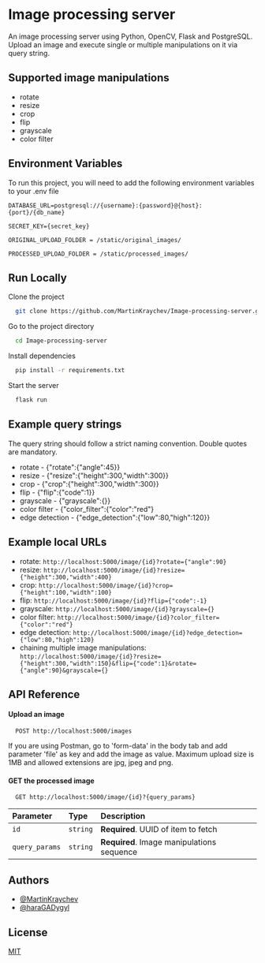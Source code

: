 # Image processing server

An image processing server using Python, OpenCV, Flask and PostgreSQL.
Upload an image and execute single or multiple manipulations on it via query string.

## Supported image manipulations

- rotate
- resize
- crop
- flip
- grayscale
- color filter

## Environment Variables

To run this project, you will need to add the following environment variables to your .env file

`DATABASE_URL=postgresql://{username}:{password}@{host}:{port}/{db_name}`

`SECRET_KEY={secret_key}`

`ORIGINAL_UPLOAD_FOLDER = /static/original_images/`

`PROCESSED_UPLOAD_FOLDER = /static/processed_images/`

## Run Locally

Clone the project

```bash
  git clone https://github.com/MartinKraychev/Image-processing-server.git
```

Go to the project directory

```bash
  cd Image-processing-server
```

Install dependencies

```bash
  pip install -r requirements.txt
```

Start the server

```bash
  flask run
```

## Example query strings

The query string should follow a strict naming convention.
Double quotes are mandatory.

- rotate - {"rotate":{"angle":45}}
- resize - {"resize":{"height":300,"width":300}}
- crop - {"crop":{"height":300,"width":300}}
- flip - {"flip":{"code":1}}
- grayscale - {"grayscale":{}}
- color filter - {"color_filter":{"color":"red"}
- edge detection - {"edge_detection":{"low":80,"high":120}}

## Example local URLs

- rotate:
  ```http://localhost:5000/image/{id}?rotate={"angle":90}```
- resize:
  ```http://localhost:5000/image/{id}?resize={"height":300,"width":400}```
- crop:
  ```http://localhost:5000/image/{id}?crop={"height":100,"width":100}```
- flip:
  ```http://localhost:5000/image/{id}?flip={"code":-1}```
- grayscale:
  ```http://localhost:5000/image/{id}?grayscale={}```
- color filter:
  ```http://localhost:5000/image/{id}?color_filter={"color":"red"}```
- edge detection:
  ```http://localhost:5000/image/{id}?edge_detection={"low":80,"high":120}```
- chaining multiple image manipulations:
  ```http://localhost:5000/image/{id}?resize={"height":300,"width":150}&flip={"code":1}&rotate={"angle":90}&grayscale={}```

## API Reference

#### Upload an image

```http
  POST http://localhost:5000/images
```

If you are using Postman, go to 'form-data' in the body tab and add parameter 'file' as key and add the image as value.
Maximum upload size is 1MB and allowed extensions are jpg, jpeg and png.

#### GET the processed image

```http
  GET http://localhost:5000/image/{id}?{query_params}
```

| Parameter      | Type     | Description                                |
|:---------------|:---------|:-------------------------------------------|
| `id`           | `string` | **Required**. UUID of item to fetch        |
| `query_params` | `string` | **Required**. Image manipulations sequence |

## Authors

- [@MartinKraychev](https://github.com/MartinKraychev)
- [@haraGADygyl](https://github.com/haraGADygyl)

## License

[MIT](https://choosealicense.com/licenses/mit/)
